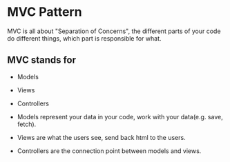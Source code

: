 # MVC Pattern

MVC is all about "Separation of Concerns", the different parts of your code do different things, which part is responsible for what.

## MVC stands for 
- Models
- Views
- Controllers

- Models represent your data in your code, work with your data(e.g. save, fetch).
- Views are what the users see, send back html to the users.
- Controllers are the connection point between models and views.
